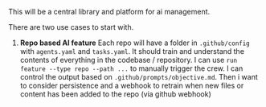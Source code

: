 This will be a central library and platform for ai management.

There are two use cases to start with.

1. **Repo based AI feature**
  Each repo will have a folder in `.github/config` with `agents.yaml` and `tasks.yaml`. It should train and understand the contents of everything in the codebase / repository. I can use `run feature --type repo --path ...` to manually trigger the crew. I can control the output based on `.github/prompts/objective.md`. Then i want to consider persistence and a webhook to retrain when new files or content has been added to the repo (via github webhook)